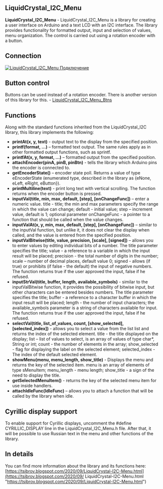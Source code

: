 ## LiquidCrystal_I2C_Menu
**LiquidCrystal_I2C_Menu** - LiquidCrystal_I2C_Menu is a library for creating a user interface on Arduino and a text LCD with an I2C interface. The library provides functionality for formatted output, input and selection of values, menu organization. The control is carried out using a rotation encoder with a button.

## Connection
[![LiquidCrystal_I2C_Menu Подключение](https://github.com/VladimirTsibrov/LiquidCrystal_I2C_Menu/raw/master/wiring/LiquidCrystal_I2C_Menu%20wiring.png "LiquidCrystal_I2C_Menu Подключение")](https://github.com/VladimirTsibrov/LiquidCrystal_I2C_Menu/raw/master/wiring/LiquidCrystal_I2C_Menu%20wiring.png "LiquidCrystal_I2C_Menu Подключение")

## Button control
Buttons can be used instead of a rotation encoder. There is another version of this library for this. - [LiquidCrystal_I2C_Menu_Btns](https://github.com/VladimirTsibrov/LiquidCrystal_I2C_Menu_Btns "LiquidCrystal_I2C_Menu_Btns")

## Functions
Along with the standard functions inherited from the LiquidCrystal_I2C library, this library implements the following:
- **printAt(x, y, text)** - output text to the display from the specified position.
- **printf(format, …)** – formatted text output. The same rules apply as in other formatted output functions, such as sprintf.
- **printfAt(x, y, format, …)** – formatted output from the specified position.
- **attachEncoder(pinA, pinB, pinBtn)** - tells the library which Arduino pins the encoder is connected to.
- **getEncoderState()** – encoder state poll. Returns a value of type eEncoderState (enumerated type, described in the library as {eNone, eLeft, eRight, eButton}).
- **printMultiline(text)** - print long text with vertical scrolling. The function returns when the encoder button is pressed.
- **inputVal(title, min, max, default, [step], [onChangeFunc])** – enter a numeric value. title - title; the min and max parameters specify the range in which the value can change; default - initial value; step – increment value, default is 1; optional parameter onChangeFunc - a pointer to a function that should be called when the value changes.
- **inputValAt(x, y, min, max, default, [step], [onChangeFunc])** – similar to the inputVal function, but unlike it, it does not clear the display when called, and the value is entered from the specified position.
- **inputValBitwise(title, value, precision, [scale], [signed])** – allows you to enter values by editing individual bits of a number. The title parameter specifies the title; value - a reference to a variable in which the input result will be placed; precision - the total number of digits in the number; scale – number of decimal places, default value 0; signed - allows (if true) or prohibits (if false - the default) the input of negative numbers. The function returns true if the user approved the input, false if he refused.
- **inputStrVal(title, buffer, length, available_symbols)** - similar to the inputValBitwise function, it provides the possibility of bitwise input, but other characters can be entered besides numbers. The title parameter specifies the title; buffer - a reference to a character buffer in which the input result will be placed; length - the number of input characters; the available_symbols parameter is a string of characters available for input. The function returns true if the user approved the input, false if he refused.
- **selectVal(title, list_of_values, count, [show_selected], [selected_index])** - allows you to select a value from the list list and returns the index of the selected element. title - the title displayed on the display; list – list of values to select, is an array of values of type char*, String or int; count - the number of elements in the array; show_selected - flag for displaying the label on the selected element; selected_index - The index of the default selected element.
- **showMenu(menu, menu_length, show_title)** - Displays the menu and returns the key of the selected item. menu is an array of elements of type sMenuItem; menu_length - menu length; show_title - a sign of the need to display the title.
- **getSelectedMenuItem()** - returns the key of the selected menu item for use inside handlers.
- **attachIdleFunc(IdleFunc)** – allows you to attach a function that will be called by the library when idle.

## Cyrillic display support
To enable support for Cyrillic displays, uncomment the #define CYRILLIC_DISPLAY line in the LiquidCrystal_I2C_Menu.h file. After that, it will be possible to use Russian text in the menu and other functions of the library.


## In details
You can find more information about the library and its functions here: [https://tsibrov.blogspot.com/2020/09/LiquidCrystal-I2C-Menu.html](https://tsibrov.blogspot.com/2020/09/ LiquidCrystal-I2C-Menu.html "https://tsibrov.blogspot.com/2020/09/LiquidCrystal-I2C-Menu.html")
